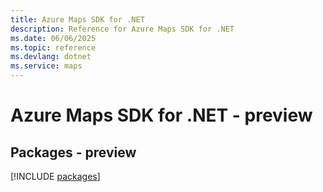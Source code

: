 ```yaml
---
title: Azure Maps SDK for .NET
description: Reference for Azure Maps SDK for .NET
ms.date: 06/06/2025
ms.topic: reference
ms.devlang: dotnet
ms.service: maps
---
```

# Azure Maps SDK for .NET - preview
## Packages - preview
[!INCLUDE [packages](maps-index.md)]